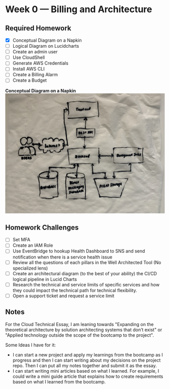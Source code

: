 # Week 0 — Billing and Architecture

## Required Homework
- [x] Conceptual Diagram on a Napkin
- [ ] Logical Diagram on Lucidcharts
- [ ] Create an admin user
- [ ] Use CloudShell
- [ ] Generate AWS Credentials
- [ ] Install AWS CLI
- [ ] Create a Billing Alarm
- [ ] Create a Budget

**Conceptual Diagram on a Napkin**
![Recreate conceptual diagram on a tissue (since I didn't have any napkins)](assets/conceptual-diagram-napkin.png)
## Homework Challenges
- [ ] Set MFA
- [ ] Create an IAM Role
- [ ] Use EventBridge to hookup Health Dashboard to SNS and send notification when there is a service health issue
- [ ] Review all the questions of each pillars in the Well Architected Tool (No specialized lens)
- [ ] Create an architectural diagram (to the best of your ability) the CI/CD logical pipeline in Lucid Charts
- [ ] Research the technical and service limits of specific services and how they could impact the technical path for technical flexibility. 
- [ ] Open a support ticket and request a service limit

## Notes
For the Cloud Technical Essay, I am leaning towards "Expanding on the theoretical architecture by solution architecting systems that don’t exist" or "Applied technology outside the scope of the bootcamp to the project".

Some Ideas I have for it:
- I can start a new project and apply my learnings from the bootcamp as I progress and then I can start writing about my decisions on the project repo. Then I can put all my notes together and submit it as the essay.
- I can start writing mini articles based on what I learned. For example, I could write a mini guide article that explains how to create requirements based on what I learned from the bootcamp.
